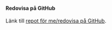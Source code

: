 #### Redovisa på GitHub

Länk till [repot för me/redovisa på GitHub](https://github.com/kattborste/designv2/tree/master/content).
